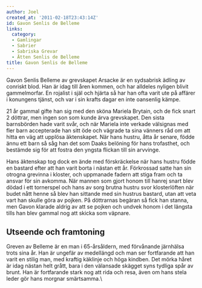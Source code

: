 ```yaml
---
author: Joel
created_at: '2011-02-18T23:43:14Z'
id: Gavon Senlis de Belleme
links:
  category:
  - Gamlingar
  - Sabrier
  - Sabriska Grevar
  - Ätten Senlis de Belleme
title: Gavon Senlis de Belleme
---
```


Gavon Senlis Belleme av grevskapet Arsacke är en sydsabrisk ädling av conriskt blod. Han är idag
till åren kommen, och har alldeles nyligen blivit gammelmorfar. En rojalist i själ och hjärta så har
han ofta varit ute på affärer i konungens tjänst, och var i sin krafts dagar en inte oansenlig
kämpe.

21 år gammal gifte han sig med den sköna Mariela Brytain, och de fick snart 2 döttrar, men ingen son
som kunde ärva grevskapet. Den sista barnsbörden hade varit svår, och när Mariela inte verkade
välsignas med fler barn accepterade han sitt öde och vägrade ta sina vänners råd om att hitta en väg
att upplösa äktenskapet. När hans hustru, åtta år senare, födde ännu ett barn så såg han det som
Daaks belöning för hans trofasthet, och bestämde sig för att fostra den yngsta flickan till sin
arvvinge.

Hans äktenskap tog dock en ände med förskräckelse när hans hustru födde en bastard efter att han
varit borta i nästan ett år. Förkrossad satte han sin otrogna grevinna i kloster, och uppmanade
fadern att stiga fram och ta ansvar för sin avkomma. När mannen som gjort honom till hanrej snart
blev dödad i ett tornerspel och hans av sorg brutna hustru svor klosterlöften när budet nått henne
så blev han sittande med sin hustrus bastard, utan att veta vart han skulle göra av pojken. På
döttrarnas begäran så fick han stanna, men Gavon klarade aldrig av att se pojken och undvek honom i
det längsta tills han blev gammal nog att skicka som väpnare.

Utseende och framtoning
-----------------------

Greven av Belleme är en man i 65-årsåldern, med förvånande järnhälsa trots sina år. Han är ungefär
av medellängd och man ser fortfarande att han varit en stilig man, med kraftig käklinje och höga
kindben. Det mörka håret är idag nästan helt grått, bara i den välansade skägget syns tydliga spår
av brunt. Han är fortfarande stark nog att rida och resa, även om hans stela leder gör hans morgnar
smärtsamma.\